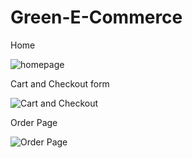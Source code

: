 # Green-E-Commerce
 Home
 
 ![homepage](https://user-images.githubusercontent.com/75898609/122757401-662dea80-d2b9-11eb-8e32-fc37cbefe2da.png)

Cart and Checkout form

![Cart and Checkout](https://user-images.githubusercontent.com/75898609/122757785-da688e00-d2b9-11eb-8258-1eb9a4c5f324.png)

Order Page

![Order Page](https://user-images.githubusercontent.com/75898609/122757977-113ea400-d2ba-11eb-97ed-d6dd4ff04d6f.png)
